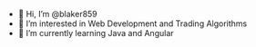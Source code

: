 - 👋 Hi, I’m @blaker859
- 👀 I’m interested in Web Development and Trading Algorithms
- 🌱 I’m currently learning Java and Angular

<!---
blaker859/blaker859 is a ✨ special ✨ repository because its `README.md` (this file) appears on your GitHub profile.
You can click the Preview link to take a look at your changes.
--->
